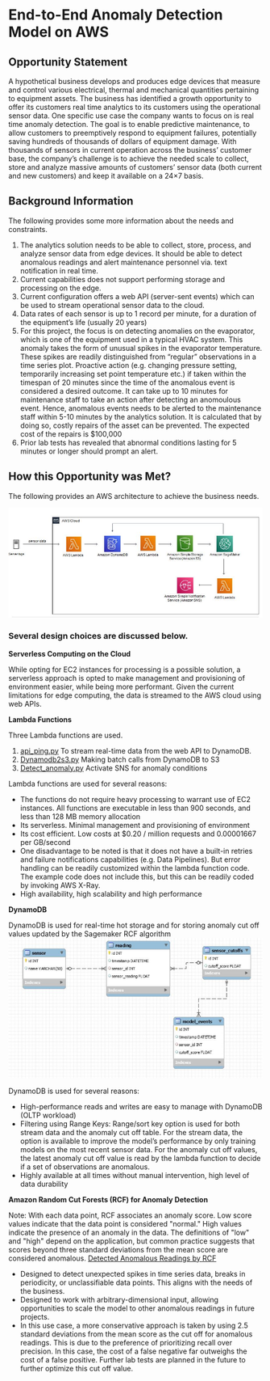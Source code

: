 # End-to-End Anomaly Detection Model on AWS

## Opportunity Statement
A hypothetical business develops and produces edge devices that measure and control various electrical, thermal and mechanical quantities pertaining to equipment assets. The business has identified a growth opportunity to offer its customers real time analytics to its customers using the operational sensor data. One specific use case the company wants to focus on is real time anomaly detection. The goal is to enable predictive maintenance, to allow customers to preemptively respond to equipment failures, potentially saving hundreds of thousands of dollars of equipment damage. 
With thousands of sensors in current operation across the business’ customer base, the company’s challenge is to achieve the needed scale to collect, store and analyze massive amounts of customers’ sensor data (both current and new customers) and keep it available on a 24×7 basis.

## Background Information
The following provides some more information about the needs and constraints. 
1)	The analytics solution needs to be able to collect, store, process, and analyze sensor data from edge devices. It should be able to detect anomalous readings and alert maintenance personnel via. text notification in real time.
2)	Current capabilities does not support performing storage and processing on the edge.
3)	Current configuration offers a web API (server-sent events) which can be used to stream operational sensor data to the cloud.
4)	Data rates of each sensor is up to 1 record per minute, for a duration of the equipment’s life (usually 20 years)
5)	For this project, the focus is on detecting anomalies on the evaporator, which is one of the equipment used in a typical HVAC system. This anomaly takes the form of unusual spikes in the evaporator temperature. These spikes are readily distinguished from “regular” observations in a time series plot. Proactive action (e.g. changing pressure setting, temporarily increasing set point temperature etc.) if taken within the timespan of 20 minutes since the time of the anomalous event is considered a desired outcome. It can take up to 10 minutes for maintenance staff to take an action after detecting an anomoulous event. Hence, anomalous events needs to be alerted to the maintenance staff within 5-10 minutes by the analytics solution. It is calculated that by doing so, costly repairs of the asset can be prevented. The expected cost of the repairs is $100,000
6)	Prior lab tests has revealed that abnormal conditions lasting for 5 minutes or longer should prompt an alert.

## How this Opportunity was Met?
The following provides an AWS architecture to achieve the business needs.

![Architecture](https://github.com/sahilsaxena21/awsanomalydetection/blob/main/images/deployed_architecture.JPG)


### Several design choices are discussed below.

**Serverless Computing on the Cloud**

While opting for EC2 instances for processing is a possible solution, a serverless approach is opted to make management and provisioning of environment easier, while being more performant. Given the current limitations for edge computing, the data is streamed to the AWS cloud using web APIs.

**Lambda Functions**

Three Lambda functions are used. 
1.	[api_ping.py](https://github.com/sahilsaxena21/awsanomalydetection/blob/main/lambda_functions/api_ping.py) To stream real-time data from the web API to DynamoDB. 
2.	[Dynamodb2s3.py](https://github.com/sahilsaxena21/awsanomalydetection/blob/main/lambda_functions/dynamodb2s3.py) Making batch calls from DynamoDB to S3
3.	[Detect_anomaly.py](https://github.com/sahilsaxena21/awsanomalydetection/blob/main/lambda_functions/detect_anomaly.py) Activate SNS for anomaly conditions

Lambda functions are used for several reasons:
-	The functions do not require heavy processing to warrant use of EC2 instances. All functions are executable in less than 900 seconds, and less than 128 MB memory allocation
-	Its serverless. Minimal management and provisioning of environment
-	Its cost efficient. Low costs at $0.20 / million requests and 0.00001667 per GB/second
-	One disadvantage to be noted is that it does not have a built-in retries and failure notifications capabilities (e.g. Data Pipelines). But error handling can be readily customized within the lambda function code. The example code does not include this, but this can be readily coded by invoking AWS X-Ray.
-	High availability, high scalability and high performance

**DynamoDB**

DynamoDB is used for real-time hot storage and for storing anomaly cut off values updated by the Sagemaker RCF algorithm
![Database Model]( https://github.com/sahilsaxena21/awsanomalydetection/blob/main/images/ERD.JPG)

DynamoDB is used for several reasons:

-	High-performance reads and writes are easy to manage with DynamoDB (OLTP workload)
-	Filtering using Range Keys: Range/sort key option is used for both stream data and the anomaly cut off table. For the stream data, the option is available to improve the model’s performance by only training models on the most recent sensor data. For the anomaly cut off values, the latest anomaly cut off value is read by the lambda function to decide if a set of observations are anomalous.
-	Highly available at all times without manual intervention, high level of data durability

**Amazon Random Cut Forests (RCF) for Anomaly Detection**

Note: With each data point, RCF associates an anomaly score. Low score values indicate that the data point is considered "normal." High values indicate the presence of an anomaly in the data. The definitions of "low" and "high" depend on the application, but common practice suggests that scores beyond three standard deviations from the mean score are considered anomalous.
[Detected Anomalous Readings by RCF]( https://github.com/sahilsaxena21/awsanomalydetection/blob/main/images/anomaly_detection.JPG)
-	Designed to detect unexpected spikes in time series data, breaks in periodicity, or unclassifiable data points. This aligns with the needs of the business.
-	Designed to work with arbitrary-dimensional input, allowing opportunities to scale the model to other anomalous readings in future projects.
-	In this use case, a more conservative approach is taken by using 2.5 standard deviations from the mean score as the cut off for anomalous readings. This is due to the preference of prioritizing recall over precision. In this case, the cost of a false negative far outweighs the cost of a false positive. Further lab tests are planned in the future to further optimize this cut off value. 
